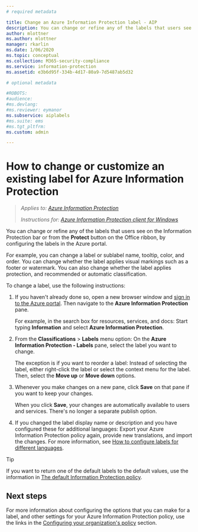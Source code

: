 ```yaml
---
# required metadata

title: Change an Azure Information Protection label - AIP
description: You can change or refine any of the labels that users see on the Information Protection bar, by configuring them in the Azure Information Protection policy.
author: mlottner
ms.author: mlottner
manager: rkarlin
ms.date: 1/06/2020
ms.topic: conceptual
ms.collection: M365-security-compliance
ms.service: information-protection
ms.assetid: e3b6d95f-334b-4d17-80a9-7d5487ab5d32

# optional metadata

#ROBOTS:
#audience:
#ms.devlang:
#ms.reviewer: eymanor
ms.subservice: aiplabels
#ms.suite: ems
#ms.tgt_pltfrm:
ms.custom: admin

---
```


# How to change or customize an existing label for Azure Information Protection

>*Applies to: [Azure Information Protection](https://azure.microsoft.com/pricing/details/information-protection)*
>
> *Instructions for: [Azure Information Protection client for Windows](faqs.md#whats-the-difference-between-the-azure-information-protection-client-and-the-azure-information-protection-unified-labeling-client)*


You can change or refine any of the labels that users see on the Information Protection bar or from the **Protect** button on the Office ribbon, by configuring the labels in the Azure portal.

For example, you can change a label or sublabel name, tooltip, color, and order. You can change whether the label applies visual markings such as a footer or watermark. You can also change whether the label applies protection, and recommended or automatic classification.

To change a label, use the following instructions:

1. If you haven't already done so, open a new browser window and [sign in to the Azure portal](configure-policy.md#signing-in-to-the-azure-portal). Then navigate to the **Azure Information Protection** pane. 
    
    For example, in the search box for resources, services, and docs: Start typing **Information** and select **Azure Information Protection**.

2. From the **Classifications** > **Labels** menu option: On the **Azure Information Protection - Labels** pane, select the label you want to change.

    The exception is if you want to reorder a label: Instead of selecting the label, either right-click the label or select the context menu for the label. Then, select the **Move up** or **Move down** options.

3. Whenever you make changes on a new pane, click **Save** on that pane if you want to keep your changes.
    
    When you click **Save**, your changes are automatically available to users and services. There's no longer a separate publish option.

4. If you changed the label display name or description and you have configured these for additional languages: Export your Azure Information Protection policy again, provide new translations, and import the changes. For more information, see [How to configure labels for different languages](configure-policy-languages.md).

> [!TIP]
>If you want to return one of the default labels to the default values, use the information in [The default Information Protection policy](configure-policy-default.md).

## Next steps

For more information about configuring the options that you can make for a label, and other settings for your Azure Information Protection policy, use the links in the [Configuring your organization's policy](configure-policy.md#configuring-your-organizations-policy) section.



